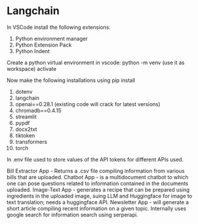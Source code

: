 # Langchain
In VSCode install the following extensions:
1. Python environment manager
2. Python Extension Pack
3. Python Indent

Create a python virtual environment in vscode: python -m venv <env-name>  (use it as workspace)
activate <env-name> 

Now make the following installations using pip install
1. dotenv
2. langchain
3. openai==0.28.1 (existing code will crack for latest versions)
4. chromadb==0.4.15
5. streamlit
6. pypdf
7. docx2txt
8. tiktoken
9. transformers
10. torch

In .env file used to store values of the API tokens for different APIs used.

Bill Extractor App - Returns a .csv file compiling information from various bills that are uploaded.
Chatbot App - is a multidocument chatbot to which one can pose questions related to information contained in the documents uploaded. 
Image-Text App - generates a recipe that can be prepared using ingredients in the uploaded image, suing LLM and Huggingface for image to text translation; needs a huggingface API.
Newsletter App - will generate a short article compiling recent information on a given topic. Internally uses google search for information search using serperapi.


 
